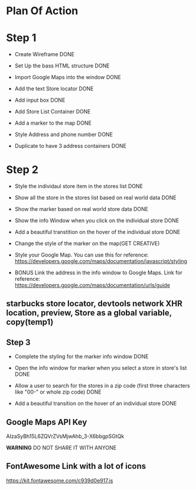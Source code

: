# Plan Of Action
# Step 1
- Create Wireframe DONE

- Set Up the bass HTML structure DONE

- Import Google Maps into the window DONE

- Add the text Store locator DONE

- Add input box DONE

- Add Store List Container DONE

- Add a marker to the map DONE

- Style Address and phone number DONE

- Duplicate to have 3 address containers DONE

# Step 2

- Style the individaul store item in the stores list DONE

- Show all the store in the stores list based on real world data DONE

- Show the marker based on real world store data DONE

- Show the info Window when you click on the individual store DONE

- Add a beautiful transtition on the hover of the individual store DONE

- Change the style of the marker on the map(GET CREATIVE)

- Style your Google Map. You can use this for reference: https://developers.google.com/maps/documentation/javascript/styling

- BONUS Link the address in the info window to Google Maps. Link for reference: https://developers.google.com/maps/documentation/urls/guide

## starbucks store locator, devtools network XHR location, preview, Store as a global variable, copy(temp1)

## Step 3

- Complete the styling for the marker info window DONE

- Open the info window for marker when you select a store in store's list DONE

- Allow a user to search for the stores in a zip code (first three characters like "00-"  or whole zip code) DONE

- Add a beautiful transition on the hover of an individual store DONE



## Google Maps API Key

AIzaSyBh15L6ZQVrZVsMjwAhb_3-X6bbgpSGtQk

**WARNING**
DO NOT SHARE IT WITH ANYONE

## FontAwesome Link with a lot of icons

https://kit.fontawesome.com/c939d0e917.js

